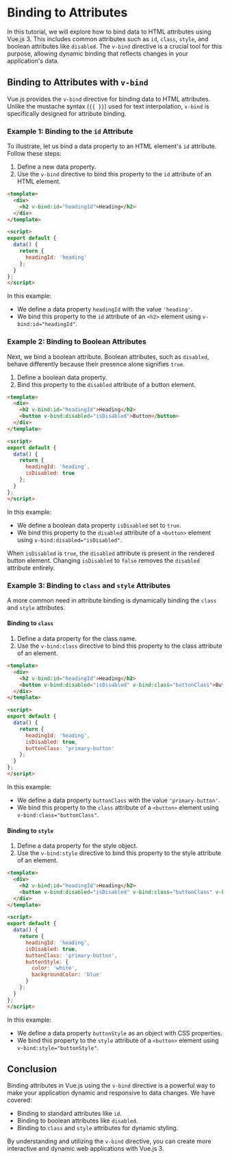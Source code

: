 # Binding to Attributes

In this tutorial, we will explore how to bind data to HTML attributes using Vue.js 3. This includes common attributes such as `id`, `class`, `style`, and boolean attributes like `disabled`. The `v-bind` directive is a crucial tool for this purpose, allowing dynamic binding that reflects changes in your application's data.

## Binding to Attributes with `v-bind`

Vue.js provides the `v-bind` directive for binding data to HTML attributes. Unlike the mustache syntax (`{{ }}`) used for text interpolation, `v-bind` is specifically designed for attribute binding.

### Example 1: Binding to the `id` Attribute

To illustrate, let us bind a data property to an HTML element's `id` attribute. Follow these steps:

1. Define a new data property.
2. Use the `v-bind` directive to bind this property to the `id` attribute of an HTML element.

```html
<template>
  <div>
    <h2 v-bind:id="headingId">Heading</h2>
  </div>
</template>

<script>
export default {
  data() {
    return {
      headingId: 'heading'
    };
  }
};
</script>
```

In this example:
- We define a data property `headingId` with the value `'heading'`.
- We bind this property to the `id` attribute of an `<h2>` element using `v-bind:id="headingId"`.

### Example 2: Binding to Boolean Attributes

Next, we bind a boolean attribute. Boolean attributes, such as `disabled`, behave differently because their presence alone signifies `true`.

1. Define a boolean data property.
2. Bind this property to the `disabled` attribute of a button element.

```html
<template>
  <div>
    <h2 v-bind:id="headingId">Heading</h2>
    <button v-bind:disabled="isDisabled">Button</button>
  </div>
</template>

<script>
export default {
  data() {
    return {
      headingId: 'heading',
      isDisabled: true
    };
  }
};
</script>
```

In this example:
- We define a boolean data property `isDisabled` set to `true`.
- We bind this property to the `disabled` attribute of a `<button>` element using `v-bind:disabled="isDisabled"`.

When `isDisabled` is `true`, the `disabled` attribute is present in the rendered button element. Changing `isDisabled` to `false` removes the `disabled` attribute entirely.

### Example 3: Binding to `class` and `style` Attributes

A more common need in attribute binding is dynamically binding the `class` and `style` attributes.

#### Binding to `class`

1. Define a data property for the class name.
2. Use the `v-bind:class` directive to bind this property to the class attribute of an element.

```html
<template>
  <div>
    <h2 v-bind:id="headingId">Heading</h2>
    <button v-bind:disabled="isDisabled" v-bind:class="buttonClass">Button</button>
  </div>
</template>

<script>
export default {
  data() {
    return {
      headingId: 'heading',
      isDisabled: true,
      buttonClass: 'primary-button'
    };
  }
};
</script>
```

In this example:
- We define a data property `buttonClass` with the value `'primary-button'`.
- We bind this property to the `class` attribute of a `<button>` element using `v-bind:class="buttonClass"`.

#### Binding to `style`

1. Define a data property for the style object.
2. Use the `v-bind:style` directive to bind this property to the style attribute of an element.

```html
<template>
  <div>
    <h2 v-bind:id="headingId">Heading</h2>
    <button v-bind:disabled="isDisabled" v-bind:class="buttonClass" v-bind:style="buttonStyle">Button</button>
  </div>
</template>

<script>
export default {
  data() {
    return {
      headingId: 'heading',
      isDisabled: true,
      buttonClass: 'primary-button',
      buttonStyle: {
        color: 'white',
        backgroundColor: 'blue'
      }
    };
  }
};
</script>
```

In this example:
- We define a data property `buttonStyle` as an object with CSS properties.
- We bind this property to the `style` attribute of a `<button>` element using `v-bind:style="buttonStyle"`.

## Conclusion

Binding attributes in Vue.js using the `v-bind` directive is a powerful way to make your application dynamic and responsive to data changes. We have covered:
- Binding to standard attributes like `id`.
- Binding to boolean attributes like `disabled`.
- Binding to `class` and `style` attributes for dynamic styling.

By understanding and utilizing the `v-bind` directive, you can create more interactive and dynamic web applications with Vue.js 3.